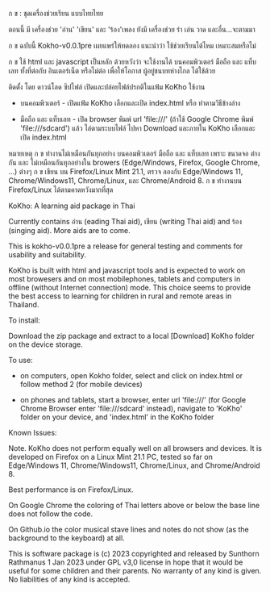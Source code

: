 ก ข : ชุดเครื่องช่วยเรียน แบบไทยไทย

ตอนนี้ มี เครื่องช่วย 'อ่าน' 'เขียน' และ 'ร้อง'เพลง
ยังมี เครื่องช่วย รำ เล่น วาด และอื่น...จะตามมา

ก ข ฉบับนี้ Kokho-v0.0.1pre เผยแพร่ให้ทดลอง แนะนำว่า ใช้ช่วยเรียนได้ไหม เหมาะสมหรือไม่

ก ข ใช้ html และ javascript เป็นหลัก ด้วยหวังว่า จะใช้งานได้ บนคอมพิวเตอร์ มือถือ และ แท็บเลท ทั้งที่ต่อกับ อินเตอร์เน็ต หรือไม่ต่อ เพื่อให้โอกาส ผู้อยู่ชนบทห่างไกล ได้ใช้ด้วย

ติดตั้ง โดย ดาวน์โลด ซิปไฟล์ เปิดและปล่อยไฟล์ปรกติในแฟ้ม KoKho
ใช้งาน
 -  บนคอมพิวเตอร์ - เปิดแฟ้ม KoKho เลือกและเปิด index.html หรือ ทำตามวิธีข้างล่าง 

 -  มือถือ และ แท็บเลท - เปิด browser พิมพ์ url 'file:///' (ถ้าใช้ Google Chrome พิมพ์ 'file:///sdcard') แล้ว ไล่ตามระบบไฟล์ ไปหา Download และภายใน KoKho เลือกและเปิด index.html

หมายเหตุ 
ก ข ทำงานไม่เหมือนกันทุกอย่าง บนคอมพิวเตอร์ มือถือ และ แท็บเลท เพราะ ขนาดจอ ต่างกัน และ ไม่เหมือนกันทุกอย่างใน browers (Edge/Windows, Firefox, Google Chrome, ...) ต่างๆ  ก ข  เขียน บน Firefox/Linux Mint 21.1, ตรวจ ลองกับ Edge/Windows 11, Chrome/Windows11, Chrome/Linux, และ Chrome/Android 8.
ก ข  ทำงานบน Firefox/Linux ได้ตามคาดหวังมากที่สุด


KoKho: A learning aid package in Thai

Currently contains อ่าน (eading Thai aid), เขียน (writing Thai aid) and ร้อง (singing aid). 
More aids are to come.

This is kokho-v0.0.1pre a release for general testing and comments for usability and suitability.

KoKho is built with html and javascript tools and is expected to work on most browesers and on most mobilephones, tablets and computers in offline (without Internet connection) mode. This choice seems to provide the best access to learning for children in rural and remote areas in Thailand.

To install: 

Download the zip package and extract to a local [Download] KoKho folder on the device storage.

To use:

 -  on computers, open Kokho folder, select and click on index.html or follow method 2 (for mobile devices)

 -  on phones and tablets, start a browser, enter url 'file:///' (for Google Chrome Browser enter 'file:///sdcard' instead), navigate to 'KoKho' folder on your device, and 'index.html' in the KoKho folder

Known Issues:

Note. KoKho does not perform equally well on all browsers and devices. It is developed on Firefox on a Linux Mint 21.1 PC, tested so far on Edge/Windows 11, Chrome/Windows11, Chrome/Linux, and Chrome/Android 8.

Best performance is on Firefox/Linux. 

On Google Chrome the coloring of Thai letters above or below the base line does not follow the code. 

On Github.io the color musical stave lines and notes do not show (as the background to the keyboard) at all.


This is software package is (c) 2023 copyrighted and released by
Sunthorn Rathmanus 1 Jan 2023
under GPL v3,0 license
in hope that it would be useful for some children and their parents.
No warranty of any kind is given. No liabilities of any kind is accepted.
